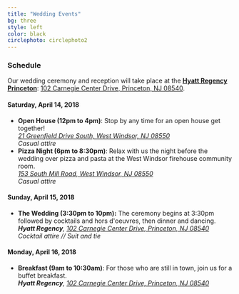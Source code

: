 ```yaml
---
title: "Wedding Events"
bg: three
style: left
color: black
circlephoto: circlephoto2
---
```

### Schedule

Our wedding ceremony and reception will take place at the **[Hyatt Regency Princeton](https://aws.passkey.com/go/kaufmannathanson)**: [102 Carnegie Center Drive, Princeton, NJ 08540](https://goo.gl/maps/UgqVQbZ1GvN2).

#### Saturday, April 14, 2018
* **Open House (12pm to 4pm)**: Stop by any time for an open house get together!<br />
[*21 Greenfield Drive South, West Windsor, NJ 08550*](https://goo.gl/maps/9a5tELj8EmL2)<br />
*Casual attire*
* **Pizza Night (6pm to 8:30pm)**: Relax with us the night before the wedding over pizza and pasta at the West Windsor firehouse community room.<br />
[*153 South Mill Road, West Windsor, NJ 08550*](https://goo.gl/maps/nG9oLi6i1nF2)<br />
*Casual attire*

#### Sunday, April 15, 2018
* **The Wedding (3:30pm to 10pm):** The ceremony begins at 3:30pm followed by cocktails and hors d'oeuvres, then dinner and dancing.<br />
***Hyatt Regency**, [102 Carnegie Center Drive, Princeton, NJ 08540](https://goo.gl/maps/UgqVQbZ1GvN2)*<br />
*Cocktail attire // Suit and tie*

#### Monday, April 16, 2018
* **Breakfast (9am to 10:30am)**: For those who are still in town, join us for a buffet breakfast.<br />
***Hyatt Regency**, [102 Carnegie Center Drive, Princeton, NJ 08540](https://goo.gl/maps/UgqVQbZ1GvN2)*
<a name="rsvpform" href="#" />
